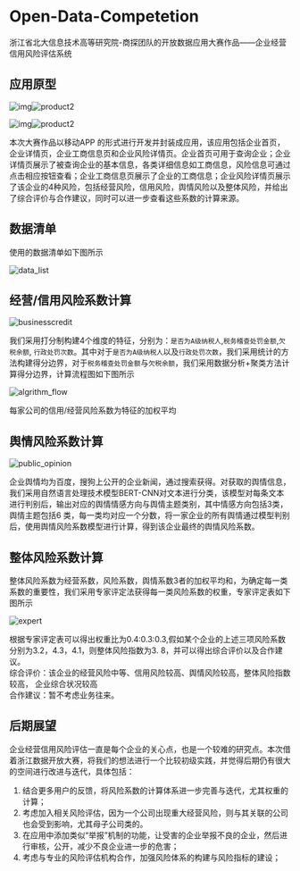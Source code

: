 # Open-Data-Competetion
浙江省北大信息技术高等研究院-商探团队的开放数据应用大赛作品——企业经营信用风险评估系统

## 应用原型
![img](pictures/product1.png)![product2](pictures/product2.png)

![img](pictures/product3.png)![product2](pictures/product4.png)

本次大赛作品以移动APP
的形式进行开发并封装成应用，该应用包括企业首页，企业详情页，企业工商信息页和企业风险详情页。企业首页可用于查询企业；企业详情页展示了被查询企业的基本信息，各类详细信息如工商信息，风险信息可通过点击相应按钮查看；企业工商信息页展示了企业的工商信息；企业风险详情页展示了该企业的4种风险，包括经营风险，信用风险，舆情风险以及整体风险，并给出了综合评价与合作建议，同时可以进一步查看这些系数的计算来源。

## 数据清单
使用的数据清单如下图所示

![data_list](pictures/data_list.png)

## 经营/信用风险系数计算
![businesscredit](pictures/businesscredit.png)

我们采用打分制构建4个维度的特征，分别为：`是否为A级纳税人`,`税务稽查处罚金额`,`欠税余额`,
`行政处罚次数`。其中对于`是否为A级纳税人`以及`行政处罚次数`，我们采用统计的方法构建得分边界，对于`税务稽查处罚金额`与`欠税余额`，我们采用数据分析+聚类方法计算得分边界，计算流程图如下图所示

![algrithm_flow](pictures/algrithm_flow.png)

每家公司的信用/经营风险系数为特征的加权平均

## 舆情风险系数计算
![public_opinion](pictures/public_opinion.png)

企业舆情均为百度，搜狗上公开的企业新闻，通过搜索获得。对获取的舆情信息，我们采用自然语言处理技术模型BERT-CNN对文本进行分类，该模型对每条文本进行判别后，输出对应的舆情情感方向与舆情主题类别，其中情感方向包括3类，舆情主题包括6
类，每一类均对应一个分数，将一家企业的所有舆情通过模型判别后，使用舆情风险系数模型进行计算，得到该企业最终的舆情风险系数。

## 整体风险系数计算

整体风险系数为经营系数，风险系数，舆情系数3者的加权平均和，为确定每一类系数的重要性，我们采用专家评定法获得每一类风险系数的权重，专家评定表如下图所示

![expert](pictures/expert.png)

根据专家评定表可以得出权重比为0.4:0.3:0.3,假如某个企业的上述三项风险系数分别为3.2，4.3，4.1，则整体风险指数为3.
8，并可以得出综合评价以及合作建议。<br/>
综合评价：该企业的经营风险中等、信用风险较高、舆情风险较高，整体风险指数较高， 企业综合状况较高<br/>
合作建议：暂不考虑业务往来。
## 后期展望
企业经营信用风险评估一直是每个企业的关心点，也是一个较难的研究点。本次借着浙江数据开放大赛，将我们的想法进行一个比较初级实践，并觉得后期仍有很大的空间进行改进与迭代，具体包括：
1. 结合更多用户的反馈，将风险系数的计算体系进一步完善与迭代，尤其权重的计算；
2. 考虑加入相关风险评估，因为一个公司出现重大经营风险，则与其关联的公司也会受到影响，尤其母子公司类的。
3. 在应用中添加类似“举报”机制的功能，让受害的企业举报不良的企业，然后进行审核，公开，减少不良企业进一步的危害；
4. 考虑与专业的风险评估机构合作，加强风险体系的构建与风险指标的建设；
